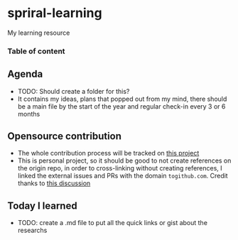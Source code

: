 # spriral-learning
My learning resource

### Table of content
## Agenda
- TODO: Should create a folder for this?
- It contains my ideas, plans that popped out from my mind, there should be a main file by the start of the year and regular check-in every 3 or 6 months
## Opensource contribution
- The whole contribution process will be tracked on [this project](https://github.com/users/bangank36/projects/1/views/1)
- This is personal project, so it should be good to not create references on the origin repo, in order to cross-linking without creating references, I linked the external issues and PRs with the domain `togithub.com`. Credit thanks to [this discussion](https://github.com/orgs/community/discussions/23123#discussioncomment-3239236)

## Today I learned
- TODO: create a .md file to put all the quick links or gist about the researchs
